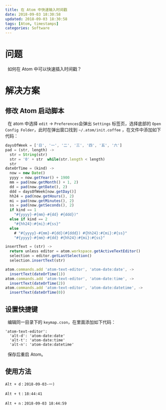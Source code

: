 ```yaml
---
title: 在 Atom 中快速输入时间戳
date: 2018-09-03 18:30:58
updated: 2018-09-03 18:30:58
tags: [Atom, timestamps]
categories: Software
---
```


# 问题

&nbsp;&nbsp;如何在 Atom 中可以快速插入时间戳？

# 解决方案

## 修改 Atom 启动脚本
&nbsp;&nbsp;在 atom 中选择 `edit` -> `Preferences`会弹出 `Settings` 标签页，选择底部的 `Open Config Folder`，此时在弹出窗口找到 `~/.atom/init.coffee` ，在文件中添加如下代码：
```js
daysOfWeek = ['日', '一', '二', '三', '四', '五', '六']
pad = (str, length) ->
  str = String(str)
  str = '0' + str  while(str.length < length)
  str
dateOrTime = (kind) ->
  now = new Date()
  yyyy = now.getYear() + 1900
  mm = pad(now.getMonth() + 1, 2)
  dd = pad(now.getDate(), 2)
  ddd = daysOfWeek[now.getDay()]
  hh24 = pad(now.getHours(), 2)
  mi = pad(now.getMinutes(), 2)
  ss = pad(now.getSeconds(), 2)
  if kind == 1
    "#{yyyy}-#{mm}-#{dd} #{ddd})"
  else if kind == 2
    "#{hh24}:#{mi}:#{ss}"
  else
    # "#{yyyy}-#{mm}-#{dd}(#{ddd}) #{hh24}:#{mi}:#{ss}"
    "#{yyyy}-#{mm}-#{dd} #{hh24}:#{mi}:#{ss}"

insertText = (str) ->
  return unless editor = atom.workspace.getActiveTextEditor()
  selection = editor.getLastSelection()
  selection.insertText(str)

atom.commands.add 'atom-text-editor', 'atom-date:date', ->
  insertText(dateOrTime(1))
atom.commands.add 'atom-text-editor', 'atom-date:time', ->
  insertText(dateOrTime(2))
atom.commands.add 'atom-text-editor', 'atom-date:datetime', ->
  insertText(dateOrTime(0))
```

## 设置快捷键
&nbsp;&nbsp;编辑同一目录下的 `keymap.cson`，在里面添加如下代码：

```
'atom-text-editor':
  'alt-d': 'atom-date:date'
  'alt-t': 'atom-date:time'
  'alt-n': 'atom-date:datetime'
```

&nbsp;&nbsp;保存后重启 Atom。

## 使用方法

`Alt + d` : `2018-09-03-一)`

`Alt + t` : `18:44:41`

`Alt + n` : `2018-09-03 18:44:59`
